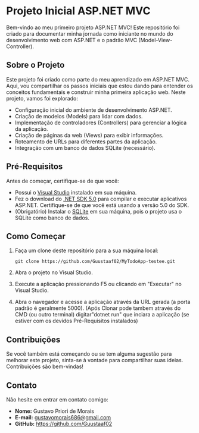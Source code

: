 # Projeto Inicial ASP.NET MVC

Bem-vindo ao meu primeiro projeto ASP.NET MVC! Este repositório foi criado para documentar minha jornada como iniciante no mundo do desenvolvimento web com ASP.NET e o padrão MVC (Model-View-Controller).

## Sobre o Projeto

Este projeto foi criado como parte do meu aprendizado em ASP.NET MVC. Aqui, vou compartilhar os passos iniciais que estou dando para entender os conceitos fundamentais e construir minha primeira aplicação web. Neste projeto, vamos foi explorado:

- Configuração inicial do ambiente de desenvolvimento ASP.NET.
- Criação de modelos (Models) para lidar com dados.
- Implementação de controladores (Controllers) para gerenciar a lógica da aplicação.
- Criação de páginas da web (Views) para exibir informações.
- Roteamento de URLs para diferentes partes da aplicação.
- Integração com um banco de dados SQLite (necessário).

## Pré-Requisitos

Antes de começar, certifique-se de que você:

- Possui o [Visual Studio](https://visualstudio.microsoft.com/) instalado em sua máquina.
- Fez o download do [.NET SDK 5.0](https://dotnet.microsoft.com/download/dotnet/5.0) para compilar e executar aplicativos ASP.NET. Certifique-se de que você está usando a versão 5.0 do SDK.
- (Obrigatório) Instalar o [SQLite](https://sqlite.org/download.html) em sua máquina, pois o projeto usa o SQLite como banco de dados.

## Como Começar

1. Faça um clone deste repositório para a sua máquina local:

   ```shell
   git clone https://github.com/Guustaaf02/MyTodoApp-testee.git
   
2. Abra o projeto no Visual Studio.
3. Execute a aplicação pressionando F5 ou clicando em "Executar" no Visual Studio.
4. Abra o navegador e acesse a aplicação através da URL gerada (a porta padrão é geralmente 5000).
   (Após Clonar pode tambem através do CMD (ou outro terminal) digitar"dotnet run" que inciara a aplicação (se estiver com os devídos Pré-Requisitos instalados)
## Contribuições

Se você também está começando ou se tem alguma sugestão para melhorar este projeto, sinta-se à vontade para compartilhar suas ideias. Contribuições são bem-vindas!

## Contato

Não hesite em entrar em contato comigo:
- **Nome:** Gustavo Priori de Morais
- **E-mail:** gustavomorais686@gmail.com
- **GitHub:** https://github.com/Guustaaf02


